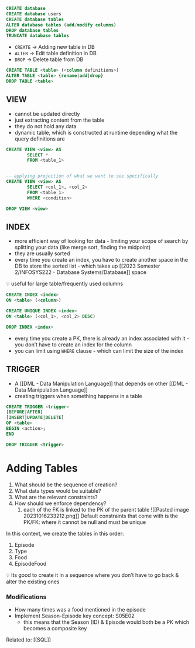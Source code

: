 ``` SQL
CREATE database
CREATE database users
CREATE database tables
ALTER database tables (add/modify columns)
DROP database tables
TRUNCATE database tables
```

- `CREATE` → Adding new table in DB
- `ALTER` → Edit table definition in DB
- `DROP` → Delete table from DB
```SQL
CREATE TABLE <table> (<column definitions>)
ALTER TABLE <table> {rename|add|drop}
DROP TABLE <table>
```

## VIEW
- cannot be updated directly
- just extracting content from the table
- they do not hold any data
- dynamic table, which is constructed at runtime depending what the query definitions are

```SQL
CREATE VIEW <view> AS
		SELECT *
		FROM <table_1>


-- applying projection of what we want to see specifically
CREATE VIEW <view> AS
		SELECT <col_1>, <col_2>
		FROM <table_1>
		WHERE <condition>

DROP VIEW <view>
```

## INDEX
- more efficient way of looking for data - limiting your scope of search by splitting your data (like merge sort, finding the midpoint)
- they are usually sorted
- every time you create an index, you have to create another space in the DB to store the sorted list - which takes up [[2023 Semester 2/INFOSYS222 - Database Systems/Database]] space

<aside> 💡 useful for large table/frequently used columns </aside>

```SQL
CREATE INDEX <index>
ON <table> (<column>)

CREATE UNIQUE INDEX <index>
ON <table> (<col_1>, <col_2> DESC)

DROP INDEX <index>
```
- every time you create a PK, there is already an index associated with it - you don’t have to create an index for the column
- you can limit using `WHERE` clause - which can limit the size of the index

## TRIGGER
- A [[DML - Data Manipulation Language]] that depends on other [[DML - Data Manipulation Language]]
- creating triggers when something happens in a table
```SQL
CREATE TRIGGER <trigger>
[BEFORE|AFTER]
[INSERT|UPDATE|DELETE]
OF <table>
BEGIN <action>;
END

DROP TRIGGER <trigger>
```

# Adding Tables
1. What should be the sequence of creation?
2. What data types would be suitable?
3. What are the relevant constraints?
4. How should we enforce dependency?
    1. each of the FK is linked to the PK of the parent table
![[Pasted image 20231016233212.png]]
Default constraints that come with is the PK/FK: where it cannot be null and must be unique

In this context, we create the tables in this order:

1. Episode
2. Type
3. Food
4. EpisodeFood

<aside> 💡 Its good to create it in a sequence where you don’t have to go back & alter the existing ones </aside>

### Modifications

- How many times was a food mentioned in the episode
- Implement Season-Episode key concept: S05E02
    - this means that the Season (ID) & Episode would both be a PK which becomes a composite key

Related to: [[SQL]]
